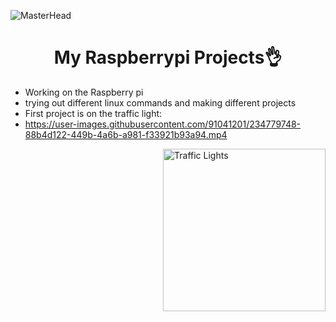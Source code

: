 ![MasterHead](https://i.pinimg.com/originals/14/c3/0a/14c30a7dfd597095952ce00ce5ceb328.gif)
<h1 align="center">My Raspberrypi Projects👌</h1>

- Working on the Raspberry pi
- trying out different linux commands and making different projects
- First project is on the traffic light:
- https://user-images.githubusercontent.com/91041201/234779748-88b4d122-449b-4a6b-a981-f33921b93a94.mp4
<p><img align="right" alt="Traffic Lights" width="260" src="https://i.pinimg.com/originals/f6/d7/b4/f6d7b44774be53bfda7a230b876d127b.gif"></p>




